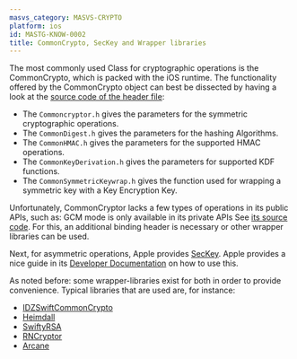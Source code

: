 ```yaml
---
masvs_category: MASVS-CRYPTO
platform: ios
id: MASTG-KNOW-0002
title: CommonCrypto, SecKey and Wrapper libraries
---
```


The most commonly used Class for cryptographic operations is the CommonCrypto, which is packed with the iOS runtime. The functionality offered by the CommonCrypto object can best be dissected by having a look at the [source code of the header file](https://web.archive.org/web/20240606000307/https://opensource.apple.com/source/CommonCrypto/CommonCrypto-36064/CommonCrypto/CommonCryptor.h.auto.html "CommonCrypto.h"):

- The `Commoncryptor.h` gives the parameters for the symmetric cryptographic operations.
- The `CommonDigest.h` gives the parameters for the hashing Algorithms.
- The `CommonHMAC.h` gives the parameters for the supported HMAC operations.
- The `CommonKeyDerivation.h` gives the parameters for supported KDF functions.
- The `CommonSymmetricKeywrap.h` gives the function used for wrapping a symmetric key with a Key Encryption Key.

Unfortunately, CommonCryptor lacks a few types of operations in its public APIs, such as: GCM mode is only available in its private APIs See [its source code](https://web.archive.org/web/20240703215805/https://opensource.apple.com/source/CommonCrypto/CommonCrypto-60074/include/CommonCryptorSPI.h "GCM in CC"). For this, an additional binding header is necessary or other wrapper libraries can be used.

Next, for asymmetric operations, Apple provides [SecKey](https://developer.apple.com/documentation/security/seckey "SecKey"). Apple provides a nice guide in its [Developer Documentation](https://developer.apple.com/documentation/security/certificate_key_and_trust_services/keys/using_keys_for_encryption "Using keys for encryption") on how to use this.

As noted before: some wrapper-libraries exist for both in order to provide convenience. Typical libraries that are used are, for instance:

- [IDZSwiftCommonCrypto](https://github.com/iosdevzone/IDZSwiftCommonCrypto "IDZSwiftCommonCrypto")
- [Heimdall](https://github.com/henrinormak/Heimdall "Heimdall")
- [SwiftyRSA](https://github.com/TakeScoop/SwiftyRSA "SwiftyRSA")
- [RNCryptor](https://github.com/RNCryptor/RNCryptor "RNCryptor")
- [Arcane](https://github.com/onmyway133/Arcane "Arcane")
